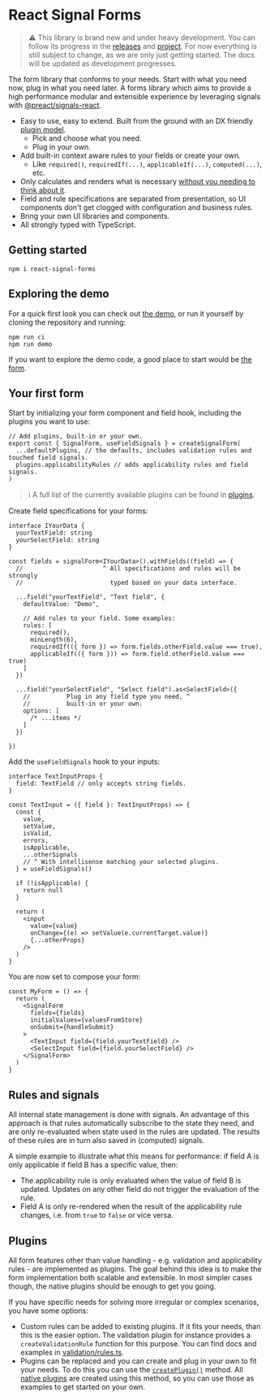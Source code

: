 # React Signal Forms

> ⚠️ This library is brand new and under heavy development. You can follow its progress in the [releases](https://github.com/ruuddrummen/react-signal-forms/releases) and [project](https://github.com/users/ruuddrummen/projects/1). For now everything is still subject to change, as we are only just getting started. The docs will be updated as development progresses.

The form library that conforms to your needs. Start with what you need now, plug in what you need later. A forms library which aims to provide a high performance modular and extensible experience by leveraging signals with [@preact/signals-react](https://github.com/preactjs/signals).

- Easy to use, easy to extend. Built from the ground with an DX friendly [plugin model](#plugins).
  - Pick and choose what you need.
  - Plug in your own.
- Add built-in context aware rules to your fields or create your own.
  - Like `required()`, `requiredIf(...)`, `applicableIf(...)`, `computed(...)`, etc.
- Only calculates and renders what is necessary [without you needing to think about it](#rules-and-signals).
- Field and rule specifications are separated from presentation, so UI components don't get clogged with configuration and business rules.
- Bring your own UI libraries and components.
- All strongly typed with TypeScript.

## Getting started

```
npm i react-signal-forms
```

## Exploring the demo

For a quick first look you can check out [the demo](https://ruuddrummen.github.io/react-signal-forms/), or run it yourself by cloning the repository and running:

```
npm run ci
npm run demo
```

If you want to explore the demo code, a good place to start would be [the form](/demo/src/DemoForm.tsx).

## Your first form

Start by initializing your form component and field hook, including the plugins you want to use:

```tsx
// Add plugins, built-in or your own.
export const { SignalForm, useFieldSignals } = createSignalForm(
  ...defaultPlugins, // the defaults, includes validation rules and touched field signals.
  plugins.applicabilityRules // adds applicability rules and field signals.
)
```

> ℹ️ A full list of the currently available plugins can be found in [plugins](/src/plugins/index.ts).

Create field specifications for your forms:

```tsx
interface IYourData {
  yourTextField: string
  yourSelectField: string
}

const fields = signalForm<IYourData>().withFields((field) => {
  //                      ^ All specifications and rules will be strongly
  //                        typed based on your data interface.

  ...field("yourTextField", "Text field", {
    defaultValue: "Demo",

    // Add rules to your field. Some examples:
    rules: [
      required(),
      minLength(6),
      requiredIf(({ form }) => form.fields.otherField.value === true),
      applicableIf(({ form })) => form.field.otherField.value === true)
    ]
  })

  ...field("yourSelectField", "Select field").as<SelectField>({
    //          Plug in any field type you need, ^
    //          built-in or your own.
    options: [
      /* ...items */
    ]
  })

})
```

Add the `useFieldSignals` hook to your inputs:

```tsx
interface TextInputProps {
  field: TextField // only accepts string fields.
}

const TextInput = ({ field }: TextInputProps) => {
  const {
    value,
    setValue,
    isValid,
    errors,
    isApplicable,
    ...otherSignals
    // ^ With intellisense matching your selected plugins.
  } = useFieldSignals()

  if (!isApplicable) {
    return null
  }

  return (
    <input
      value={value}
      onChange={(e) => setValue(e.currentTarget.value)}
      {...otherProps}
    />
  )
}
```

You are now set to compose your form:

```tsx
const MyForm = () => {
  return (
    <SignalForm
      fields={fields}
      initialValues={valuesFromStore}
      onSubmit={handleSubmit}
    >
      <TextInput field={field.yourTextField} />
      <SelectInput field={field.yourSelectField} />
    </SignalForm>
  )
}
```

## Rules and signals

All internal state management is done with signals. An advantage of this approach is that rules automatically subscribe to the state they need, and are only re-evaluated when state used in the rules are updated. The results of these rules are in turn also saved in (computed) signals.

A simple example to illustrate what this means for performance: if field A is only applicable if field B has a specific value, then:

- The applicability rule is only evaluated when the value of field B is updated. Updates on any other field do not trigger the evaluation of the rule.
- Field A is only re-rendered when the result of the applicability rule changes, i.e. from `true` to `false` or vice versa.

## Plugins

All form features other than value handling - e.g. validation and applicability rules - are implemented as plugins. The goal behind this idea is to make the form implementation both scalable and extensible. In most simpler cases though, the native plugins should be enough to get you going.

If you have specific needs for solving more irregular or complex scenarios, you have some options:

- Custom rules can be added to existing plugins. If it fits your needs, than this is the easier option. The validation plugin for instance provides a `createValidationRule` function for this purpose. You can find docs and examples in [validation/rules.ts](/src/plugins/validation/rules.ts).
- Plugins can be replaced and you can create and plug in your own to fit your needs. To do this you can use the [`createPlugin()`](/src/plugins/create.ts) method. All [native plugins](/src/plugins/) are created using this method, so you can use those as examples to get started on your own.
